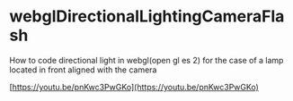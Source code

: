 # webglDirectionalLightingCameraFlash
How to code directional light in webgl(open gl es 2) for the case of a lamp located in front aligned with the camera


[https://youtu.be/pnKwc3PwGKo](https://youtu.be/pnKwc3PwGKo)
